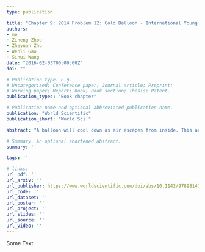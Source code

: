 ```yaml
---
type: publication

title: "Chapter 9: 2014 Problem 12: Cold Balloon - International Young Physicists' Tournament"
authors:
- me
- Ziheng Zhou
- Zheyuan Zhu
- Wenli Gao
- Sihui Wang
date: "2016-02-03T00:00:00Z"
doi: ""

# Publication type. E.g.
# Uncategorized; Conference paper; Journal article; Preprint;
# Working paper; Report; Book; Book section; Thesis; Patent.
publication_types: "Book chapter"

# Publication name and optional abbreviated publication name.
publication: "World Scientific"
publication_short: "World Sci."

abstract: "A balloon will cool down as air escapes from inside. This article establishes a model that explains its causes in detail from the perspective of continuum mechanics and thermodynamics. The cooling of the balloon is primarily attributed to the work done by the rubber sheet during its contraction process. Subsequently, a series of experiments and simulations are also carried out, which show good consistency with the theory."

# Summary. An optional shortened abstract.
summary: ''

tags: ''

# links:
url_pdf: ''
url_arxiv: ''
url_publisher: https://www.worldscientific.com/doi/abs/10.1142/9789814740340_0009
url_code: ''
url_dataset: ''
url_poster: ''
url_project: ''
url_slides: ''
url_source: ''
url_video: ''
---
```


Some Text